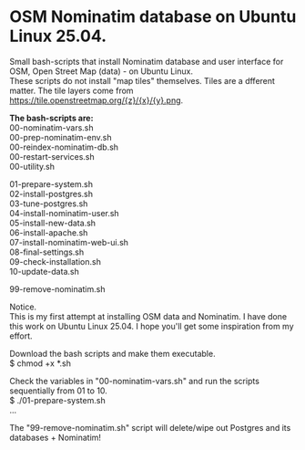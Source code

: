 # OSM Nominatim database on Ubuntu Linux 25.04.
Small bash-scripts that install Nominatim database and user interface for OSM, Open Street Map (data) - on Ubuntu Linux.  
These scripts do not install "map tiles" themselves. Tiles are a dfferent matter.
The tile layers come from https://tile.openstreetmap.org/{z}/{x}/{y}.png.

**The bash-scripts are:**    
00-nominatim-vars.sh  
00-prep-nominatim-env.sh  
00-reindex-nominatim-db.sh  
00-restart-services.sh  
00-utility.sh  

01-prepare-system.sh  
02-install-postgres.sh  
03-tune-postgres.sh  
04-install-nominatim-user.sh  
05-install-new-data.sh  
06-install-apache.sh  
07-install-nominatim-web-ui.sh  
08-final-settings.sh  
09-check-installation.sh  
10-update-data.sh

99-remove-nominatim.sh   

Notice.  
This is my first attempt at installing OSM data and Nominatim.
I have done this work on Ubuntu Linux 25.04.
I hope you'll get some inspiration from my effort.

Download the bash scripts and make them executable.  
$ chmod +x *.sh

Check the variables in "00-nominatim-vars.sh" and run the scripts sequentially from 01 to 10.  
$ ./01-prepare-system.sh  
...  

The "99-remove-nominatim.sh" script will delete/wipe out Postgres and its databases + Nominatim!
